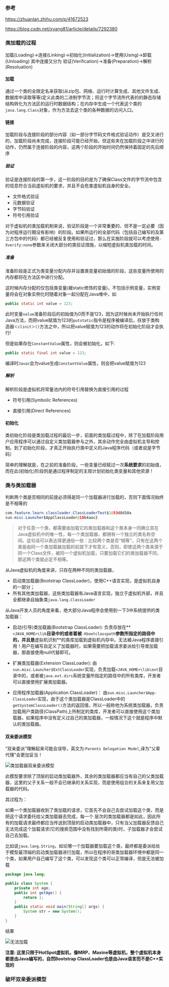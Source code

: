 ### 参考
https://zhuanlan.zhihu.com/p/41672523

https://blog.csdn.net/xyang81/article/details/7292380







### 类加载的过程
加载(Loading)->连接(Linking)->初始化(Initialization)->使用(Using)->卸载(Unloading)
其中连接又分为 验证(Verification)->准备(Preparation)->解析(Resoluation)





#### 加载

通过一个类的全限定名来获取(从zip包、网络、运行时计算生成、其他文件生成、数据库中读取等等)定义此类的二进制字节流；将这个字节流所代表的的静态存储结构转化为方法区的运行时数据结构；在内存中生成一个代表这个类的`java.lang.Class`对象，作为方法去这个类的各种数据的访问入口。

#### 链接

加载阶段与连接阶段的部分内容（如一部分字节码文件格式验证动作）是交叉进行的，加载阶段尚未完成，连接阶段可能已经开始，但这些夹在加载阶段之中进行的动作，仍然属于连接阶段的内容，这两个阶段的开始时间仍然保持着固定的先后顺序

##### 验证

验证是连接阶段的第一步，这一阶段的目的是为了确保Class文件的字节流中包含的信息符合当前虚拟机的要求，并且不会危害虚拟机自身的安全。

- 文件格式验证
- 元数据验证
- 字节码验证
- 符号引用验证

对于虚拟机的类加载机制来说，验证阶段是一个非常重要的、但不是一定必要（因为对程序运行期没有影响）的阶段。如果所运行的全部代码（包括自己编写的及第三方包中的代码）都已经被反复使用和验证过，那么在实施阶段就可以考虑使用`-Xverify:none`参数来关闭大部分的类验证措施，以缩短虚拟机类加载的时间。



##### 准备

准备阶段是正式为类变量分配内存并设置类变量初始值的阶段，这些变量所使用的内存都将在方法区中进行分配。

这时候内存分配的仅包括类变量(被static修饰的变量)，不包括示例变量，实例变量将会在对象实例化时随着对象一起分配在Java堆中，如

```java
public static int value = 123;
```

此时变量`value`准备阶段后的初始值为0而不是123，因为这时候尚未开始执行任何Java方法，而把value赋值为123的`putstatic`指令是程序被编译后，存放于类构造器`＜clinit＞()`方法之中，所以把value赋值为123的动作将在初始化阶段才会执行!

但是如果存在`ConstantValue`属性，则会被初始化，如下:

```java
public static final int value = 123;
```

编译时`Javac`会为value生成`ConstantValue`属性，则会把value赋值为123



##### 解析

解析阶段是虚拟机将常量池内的符号引用替换为直接引用的过程

- 符号引用(Symbolic References)

- 直接引用(Direct References)



#### 初始化

类初始化阶段是类加载过程的最后一步，前面的类加载过程中，除了在加载阶段用户应用程序可以通过自定义类加载器参与之外，其余动作完全由虚拟机主导和控制。到了初始化阶段，才真正开始执行类中定义的Java程序代码（或者说是字节码）

简单的理解就是，在之前的准备阶段，一些变量已经赋过一次**系统要求**的初始值，而在此(初始化)阶段则是通过程序制定的主观计划初始化类变量和其他资源！

### 类与类加载器

判断两个类是否相同的前提必须得是同一个加载器进行加载的，否则下面情况始终是不相等的

```java
com.feature.learn.classloader.ClassLoaderTest$1@53d8d10a
sun.misc.Launcher$AppClassLoader@18b4aac2
```

> 对于任意一个类，都需要由加载它的类加载器和这个类本身一同确立其在Java虚拟机中的唯一性，每一个类加载器，都拥有一个独立的类名称空间。这句话可以表达得更通俗一些：比较两个类是否“相等”，只有在这两个类是由同一个类加载器加载的前提下才有意义，否则，即使这两个类来源于同一个Class文件，被同一个虚拟机加载，只要加载它们的类加载器不同，那这两个类就必定不相等。



从Java虚拟机的角度来讲，只存在两种不同的类加载器，

- 启动类加载器(Bootstrap ClassLoader)，使用C++语言实现，是虚拟机自身的一部分；
- 所有其他类加载器，这些类加载器有Java语言实现，独立于虚拟机外部，并且全都继承自抽象类`java.lang.ClassLoader`

从Java开发人员的角度来看，绝大部分Java程序会使用到一下3中系统提供的类加载器：

- 启动(引导)类加载器(Bootstrap ClassLoader): 负责存放在**`<JAVA_HOME>\lib`**目录中的或者着被**`-Xbootclasspath`**参数所指定的路径中的，并且是**虚拟机识别**的类库加载到虚拟机内存中。无法被Java程序直接引用！用户在编写自定义了加载器时，如果需要把加载请求委派给引导类加载器，那直接使用null代替即可。

- 扩展类加载器(Extension ClassLoader): 由`sun.misc.Launcher$ExtClassLoader`实现，负责加载`<JAVA_HOME>\lib\ext`目录中的，或者被`java.ext.dirs`系统变量所指定的路径中的所有类库，开发者可以直接使用扩展类加载器。
- 应用程序加载器(Application ClassLoader)： 由`sun.misc.Launcher$App-ClassLoader`实现，由于这个类加载器是ClassLoader中的`getSystemClassLoader()`方法的返回值，所以一般称他为系统类加载器，负责加载用户类路径(ClassPath)上所制定的类库，开发者可以直接使用这个类加载器，如果程序中没有定义过自己的类加载器，一般情况下这个就是程序中默认的类加载器。



#### 双亲委派模型

“双亲委派”理解起来可能会误导，英文为:`Parents Delegation Model`,译为"父辈代理"会更加妥当！

![类加载器双亲委派模型](http://cdn.wangxc.club/image/20191008/gxd0PfVxhToM.png?imageslim)

此模型要求除了顶层的启动类加载器外，其余的类加载器都应当有自己的父类加载器，这里的父子关系一般不会已继承的关系实现，而是使用组合的关系来复用父加载器的代码。

其过程为：

如果一个类加载器收到了类加载的请求，它首先不会自己去尝试加载这个类，而是把这个请求委托给父类加载器去完成，每一个 层次的类加载器都是如此，因此所有的加载请求最终都应当传送到顶层的启动类加载器中，只有当父加载器反馈自己无法完成这个加载请求(它的搜索范围中没有找到所需的类)时，子加载器才会尝试自己去加载。

比如说`java.lang.String`，如论哪一个加载器要加载这个类，最终都是委派给处于模型最顶端的启动类加载器进行加载，所以在程序的哥类加载器环境中都是同一个类，如果用户自己编写了这个类，可以发现这个类可以正常编译，但是无法被加载

```java
package java.lang;

public class System {
    private int age;
    public int getAge() {
        return 1;
    }
    public static void main(String[] args) {
        System str = new System();
    }
}
```

结果

![无法加载](http://cdn.wangxc.club/image/20191008/fHIstVvApWa7.png?imageslim)

**注意: 这里只限于HotSpot虚拟机，像MRP、Maxine等虚拟机，整个虚拟机本身都是由Java编写的，自然Bootstrap ClassLoader也是由Java语言而不是C++实现的**



### 破坏双亲委派模型

